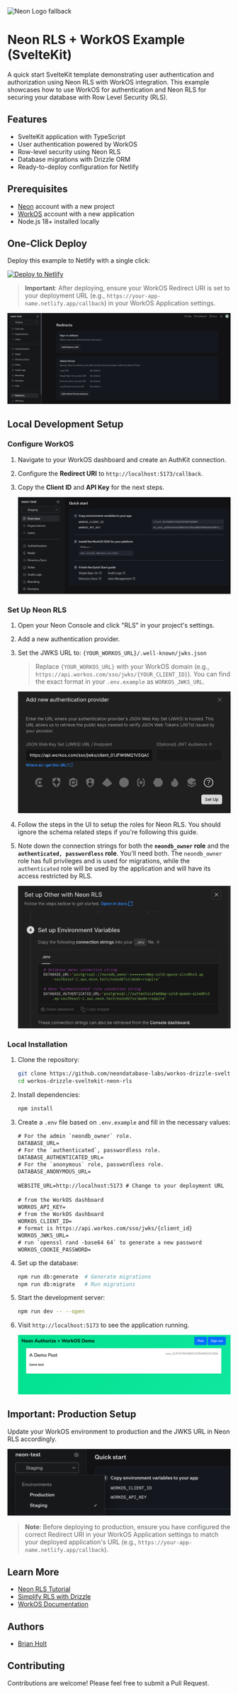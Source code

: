<picture>
  <source media="(prefers-color-scheme: dark)" srcset="https://neon.com/brand/neon-logo-dark-color.svg">
  <source media="(prefers-color-scheme: light)" srcset="https://neon.com/brand/neon-logo-light-color.svg">
  <img width="250px" alt="Neon Logo fallback" src="https://neon.com/brand/neon-logo-dark-color.svg">
</picture>

# Neon RLS + WorkOS Example (SvelteKit)

A quick start SvelteKit template demonstrating user authentication and authorization using Neon RLS with WorkOS integration. This example showcases how to use WorkOS for authentication and Neon RLS for securing your database with Row Level Security (RLS).

## Features

- SvelteKit application with TypeScript
- User authentication powered by WorkOS
- Row-level security using Neon RLS
- Database migrations with Drizzle ORM
- Ready-to-deploy configuration for Netlify

## Prerequisites

- [Neon](https://neon.tech) account with a new project
- [WorkOS](https://workos.com) account with a new application
- Node.js 18+ installed locally

## One-Click Deploy

Deploy this example to Netlify with a single click:

[![Deploy to Netlify](https://www.netlify.com/img/deploy/button.svg)](https://app.netlify.com/start/deploy?repository=https://github.com/neondatabase-labs/workos-drizzle-sveltekit-neon-rls)

   > **Important**: After deploying, ensure your WorkOS Redirect URI is set to your deployment URL (e.g., `https://your-app-name.netlify.app/callback`) in your WorkOS Application settings.

   ![Set Redirect URI in WorkOS](/images/workos-redirect-uri.png)

## Local Development Setup

### Configure WorkOS

1. Navigate to your WorkOS dashboard and create an AuthKit connection.
2. Configure the **Redirect URI** to `http://localhost:5173/callback`.
3. Copy the **Client ID** and **API Key** for the next steps.

   ![WorkOS AuthKit Connection](/images/workos-authkit-connection.png)

### Set Up Neon RLS

1. Open your Neon Console and click "RLS" in your project's settings.
2. Add a new authentication provider.
3. Set the JWKS URL to: `{YOUR_WORKOS_URL}/.well-known/jwks.json`

   > Replace `{YOUR_WORKOS_URL}` with your WorkOS domain (e.g., `https://api.workos.com/sso/jwks/{YOUR_CLIENT_ID}`). You can find the exact format in your `.env.example` as `WORKOS_JWKS_URL`.

   ![Add WorkOS JWKS URL](/images/neon-rls-workos-jwks.png)

4. Follow the steps in the UI to setup the roles for Neon RLS. You should ignore the schema related steps if you're following this guide.
5. Note down the connection strings for both the **`neondb_owner` role** and the **`authenticated, passwordless` role**. You'll need both. The `neondb_owner` role has full privileges and is used for migrations, while the `authenticated` role will be used by the application and will have its access restricted by RLS.
   
   ![Neon RLS Connection Strings](/images/neon-rls-env-values.png)

### Local Installation

1. Clone the repository:

   ```bash
   git clone https://github.com/neondatabase-labs/workos-drizzle-sveltekit-neon-rls
   cd workos-drizzle-sveltekit-neon-rls
   ```

2. Install dependencies:

   ```bash
   npm install
   ```

3. Create a `.env` file based on `.env.example` and fill in the necessary values:

   ```env
   # For the admin `neondb_owner` role.
   DATABASE_URL=
   # For the `authenticated`, passwordless role.
   DATABASE_AUTHENTICATED_URL=
   # For the `anonymous` role, passwordless role.
   DATABASE_ANONYMOUS_URL=

   WEBSITE_URL=http://localhost:5173 # Change to your deployment URL

   # from the WorkOS dashboard
   WORKOS_API_KEY=
   # from the WorkOS dashboard
   WORKOS_CLIENT_ID=
   # format is https://api.workos.com/sso/jwks/{client_id}
   WORKOS_JWKS_URL=
   # run `openssl rand -base64 64` to generate a new password
   WORKOS_COOKIE_PASSWORD=
   ```

4. Set up the database:

   ```bash
   npm run db:generate  # Generate migrations
   npm run db:migrate   # Run migrations
   ```

5. Start the development server:

   ```bash
   npm run dev -- --open
   ```

6. Visit `http://localhost:5173` to see the application running.

   ![SvelteKit App](/images/sveltekit-app.png)

## Important: Production Setup

Update your WorkOS environment to production and the JWKS URL in Neon RLS accordingly.

   ![Change Environment to Production](/images/workos-environment.png)

   > **Note**: Before deploying to production, ensure you have configured the correct Redirect URI in your WorkOS Application settings to match your deployed application's URL (e.g., `https://your-app-name.netlify.app/callback`).

## Learn More

- [Neon RLS Tutorial](https://neon.tech/docs/guides/neon-rls-tutorial)
- [Simplify RLS with Drizzle](https://neon.tech/docs/guides/neon-rls-drizzle)
- [WorkOS Documentation](https://workos.com/docs)

## Authors

- [Brian Holt](https://github.com/btholt)

## Contributing

Contributions are welcome! Please feel free to submit a Pull Request.
